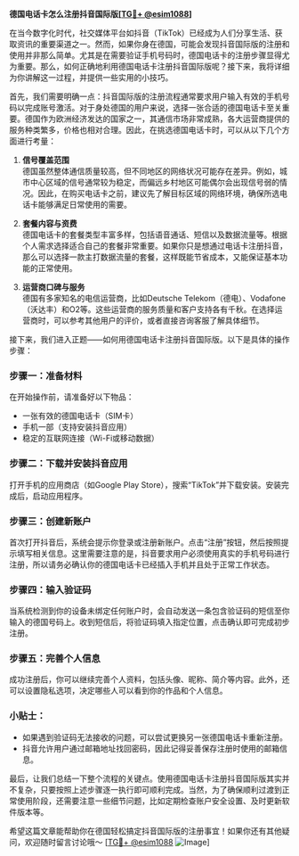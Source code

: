 **德国电话卡怎么注册抖音国际版[[TG💪+ @esim1088](https://t.me/s/esim1088)]**

在当今数字化时代，社交媒体平台如抖音（TikTok）已经成为人们分享生活、获取资讯的重要渠道之一。然而，如果你身在德国，可能会发现抖音国际版的注册和使用并非那么简单。尤其是在需要验证手机号码时，德国电话卡的注册步骤显得尤为重要。那么，如何正确地利用德国电话卡注册抖音国际版呢？接下来，我将详细为你讲解这一过程，并提供一些实用的小技巧。

首先，我们需要明确一点：抖音国际版的注册流程通常要求用户输入有效的手机号码以完成账号激活。对于身处德国的用户来说，选择一张合适的德国电话卡至关重要。德国作为欧洲经济发达的国家之一，其通信市场非常成熟，各大运营商提供的服务种类繁多，价格也相对合理。因此，在挑选德国电话卡时，可以从以下几个方面进行考量：

1. **信号覆盖范围**  
   德国虽然整体通信质量较高，但不同地区的网络状况可能存在差异。例如，城市中心区域的信号通常较为稳定，而偏远乡村地区可能偶尔会出现信号弱的情况。因此，在购买电话卡之前，建议先了解目标区域的网络环境，确保所选电话卡能够满足日常使用的需要。

2. **套餐内容与资费**  
   德国电话卡的套餐类型丰富多样，包括语音通话、短信以及数据流量等。根据个人需求选择适合自己的套餐非常重要。如果你只是想通过电话卡注册抖音，那么可以选择一款主打数据流量的套餐，这样既能节省成本，又能保证基本功能的正常使用。

3. **运营商口碑与服务**  
   德国有多家知名的电信运营商，比如Deutsche Telekom（德电）、Vodafone（沃达丰）和O2等。这些运营商的服务质量和客户支持各有千秋。在选择运营商时，可以参考其他用户的评价，或者直接咨询客服了解具体细节。

接下来，我们进入正题——如何用德国电话卡注册抖音国际版。以下是具体的操作步骤：

### 步骤一：准备材料
在开始操作前，请准备好以下物品：
- 一张有效的德国电话卡（SIM卡）
- 手机一部（支持安装抖音应用）
- 稳定的互联网连接（Wi-Fi或移动数据）

### 步骤二：下载并安装抖音应用
打开手机的应用商店（如Google Play Store），搜索“TikTok”并下载安装。安装完成后，启动应用程序。

### 步骤三：创建新账户
首次打开抖音后，系统会提示你登录或注册新账户。点击“注册”按钮，然后按照提示填写相关信息。这里需要注意的是，抖音要求用户必须使用真实的手机号码进行注册，所以请务必确认你的德国电话卡已经插入手机并且处于正常工作状态。

### 步骤四：输入验证码
当系统检测到你的设备未绑定任何账户时，会自动发送一条包含验证码的短信至你输入的德国号码上。收到短信后，将验证码填入指定位置，点击确认即可完成初步注册。

### 步骤五：完善个人信息
成功注册后，你可以继续完善个人资料，包括头像、昵称、简介等内容。此外，还可以设置隐私选项，决定哪些人可以看到你的作品和个人信息。

### 小贴士：
- 如果遇到验证码无法接收的问题，可以尝试更换另一张德国电话卡重新注册。
- 抖音允许用户通过邮箱地址找回密码，因此记得妥善保存注册时使用的邮箱信息。

最后，让我们总结一下整个流程的关键点。使用德国电话卡注册抖音国际版其实并不复杂，只要按照上述步骤逐一执行即可顺利完成。当然，为了确保顺利过渡到正常使用阶段，还需要注意一些细节问题，比如定期检查账户安全设置、及时更新软件版本等。

希望这篇文章能帮助你在德国轻松搞定抖音国际版的注册事宜！如果你还有其他疑问，欢迎随时留言讨论哦～ [[TG💪+ @esim1088](https://t.me/s/esim1088) ![Image](https://i.postimg.cc/4NQfJmqS/Snipaste-2025-05-13-00-14-12.png)]
